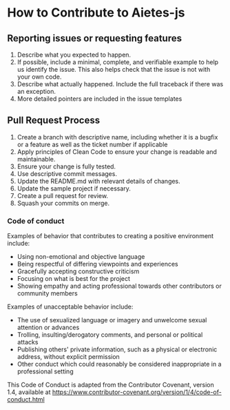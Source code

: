 # How to Contribute to Aietes-js

## Reporting issues or requesting features
1. Describe what you expected to happen.
2. If possible, include a minimal, complete, and verifiable example to help us identify the issue. This also helps check that the issue is not with your own code.
3. Describe what actually happened. Include the full traceback if there was an exception.
4. More detailed pointers are included in the issue templates

## Pull Request Process
1. Create a branch with descriptive name, including whether it is a bugfix or a feature as well as the ticket number if applicable
2. Apply principles of Clean Code to ensure your change is readable and maintainable.
3. Ensure your change is fully tested.
4. Use descriptive commit messages.
5. Update the README.md with relevant details of changes.
6. Update the sample project if necessary.
7. Create a pull request for review.
8. Squash your commits on merge.

### Code of conduct
Examples of behavior that contributes to creating a positive environment include:
* Using non-emotional and objective language
* Being respectful of differing viewpoints and experiences
* Gracefully accepting constructive criticism
* Focusing on what is best for the project
* Showing empathy and acting professional towards other contributors or community members

Examples of unacceptable behavior include:
* The use of sexualized language or imagery and unwelcome sexual attention or
  advances
* Trolling, insulting/derogatory comments, and personal or political attacks
* Publishing others' private information, such as a physical or electronic
  address, without explicit permission
* Other conduct which could reasonably be considered inappropriate in a
  professional setting
  
This Code of Conduct is adapted from the Contributor Covenant, version 1.4,
available at https://www.contributor-covenant.org/version/1/4/code-of-conduct.html
